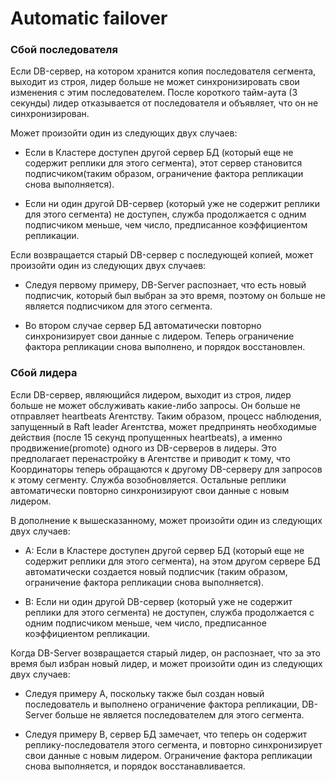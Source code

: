 # Automatic failover 

### Сбой последователя

Если DB-сервер, на котором хранится копия последователя сегмента, выходит из строя, лидер больше не может синхронизировать свои изменения с этим последователем. После короткого тайм-аута (3 секунды) лидер отказывается от последователя и объявляет, что он не синхронизирован.

Может произойти один из следующих двух случаев:

- Если в Кластере доступен другой сервер БД (который еще не содержит реплики для этого сегмента), этот сервер становится подписчиком(таким образом, ограничение фактора репликации снова выполняется).

- Если ни один другой DB-сервер (который уже не содержит реплики для этого сегмента) не доступен, служба продолжается с одним подписчиком меньше, чем число, предписанное коэффициентом репликации.

Если возвращается старый DB-сервер с последующей копией, может произойти один из следующих двух случаев:

- Следуя первому примеру, DB-Server распознает, что есть новый подписчик, который был выбран за это время, поэтому он больше не является подписчиком для этого сегмента.

- Во втором случае сервер БД автоматически повторно синхронизирует свои данные с лидером. Теперь ограничение фактора репликации снова выполнено, и порядок восстановлен.


### Сбой лидера

Если DB-сервер, являющийся лидером, выходит из строя, лидер больше не может обслуживать какие-либо запросы. Он больше не отправляет heartbeats Агентству. Таким образом, процесс наблюдения, запущенный в Raft leader Агентства, может предпринять необходимые действия (после 15 секунд пропущенных heartbeats), а именно продвижение(promote) одного из DB-серверов в лидеры. Это предполагает перенастройку в Агентстве и приводит к тому, что Координаторы теперь обращаются к другому DB-серверу для запросов к этому сегменту. Служба возобновляется. Остальные реплики автоматически повторно синхронизируют свои данные с новым лидером.

В дополнение к вышесказанному, может произойти один из следующих двух случаев:

- А: Если в Кластере доступен другой сервер БД (который еще не содержит реплики для этого сегмента), на этом другом сервере БД автоматически создается новый подписчик (таким образом, ограничение фактора репликации снова выполняется).

- B: Если ни один другой DB-сервер (который уже не содержит реплики для этого сегмента) не доступен, служба продолжается с одним подписчиком меньше, чем число, предписанное коэффициентом репликации.

Когда DB-Server возвращается старый лидер, он распознает, что за это время был избран новый лидер, и может произойти один из следующих двух случаев:

- Следуя примеру A, поскольку также был создан новый последователь и выполнено ограничение фактора репликации, DB-Server больше не является последователем для этого сегмента.

- Следуя примеру B, сервер БД замечает, что теперь он содержит реплику-последователя этого сегмента, и повторно синхронизирует свои данные с новым лидером. Ограничение фактора репликации снова выполняется, и порядок восстанавливается.